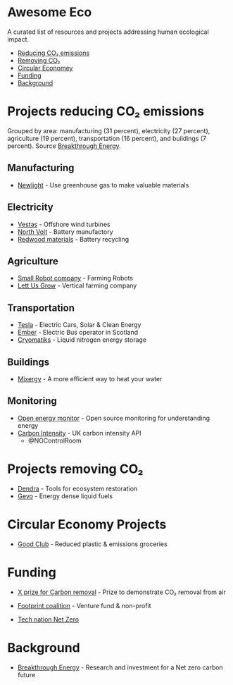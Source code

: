 # Awesome Eco

A curated list of resources and projects addressing human ecological impact.

- [Reducing CO₂ emissions](#projects-reducing-co-emissions)
- [Removing CO₂](#projects-removing-co)
- [Circular Economey](#circular-economey-projects)
- [Funding](#funding)
- [Background](#background)

# Projects reducing CO₂ emissions

Grouped by area: manufacturing (31 percent), electricity (27 percent), agriculture (19 percent), transportation (16 percent), and buildings (7 percent). Source [Breakthrough Energy](https://www.breakthroughenergy.org/).

## Manufacturing

- [Newlight](https://www.newlight.com/) - Use greenhouse gas to make valuable materials

## Electricity

- [Vestas](https://www.mhivestasoffshore.com/) - Offshore wind turbines
- [North Volt](https://northvolt.com/) - Battery manufactory
- [Redwood materials](https://www.redwoodmaterials.com/) - Battery recycling

## Agriculture

- [Small Robot company](https://www.smallrobotcompany.com) - Farming Robots
- [Lett Us Grow](https://www.lettusgrow.com/) - Vertical farming company

## Transportation

- [Tesla](https://www.tesla.com) - Electric Cars, Solar & Clean Energy
- [Ember](https://www.ember.to/) - Electric Bus operator in Scotland
- [Cryomatiks](https://cryomatiks.com/) - Liquid nitrogen energy storage

## Buildings

- [Mixergy](https://www.mixergy.co.uk/) - A more efficient way to heat your water

## Monitoring

- [Open energy monitor](https://openenergymonitor.org/) - Open source monitoring for understanding energy
- [Carbon Intensity](https://carbonintensity.org.uk/) - UK carbon intensity API
  - @NGControlRoom

# Projects removing CO₂

- [Dendra](https://www.dendra.io/) - Tools for ecosystem restoration
- [Gevo](https://gevo.com/) - Energy dense liquid fuels

# Circular Economy Projects

- [Good Club](https://www.goodclub.co.uk/) - Reduced plastic & emissions groceries

# Funding

- [X prize for Carbon removal](https://www.xprize.org/prizes/elonmusk) - Prize to demonstrate CO₂ removal from air
- [Footprint coalition](https://www.footprintcoalition.com/) - Venture fund & non-profit

- [Tech nation Net Zero](https://technation.io/programmes/net-zero/)

# Background

- [Breakthrough Energy](https://www.breakthroughenergy.org/) - Research and investment for a Net zero carbon future
